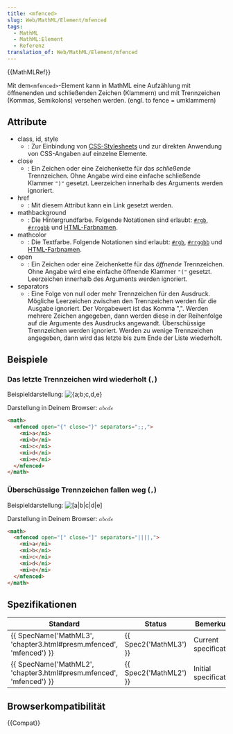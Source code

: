 ```yaml
---
title: <mfenced>
slug: Web/MathML/Element/mfenced
tags:
  - MathML
  - MathML:Element
  - Referenz
translation_of: Web/MathML/Element/mfenced
---
```

{{MathMLRef}}

Mit dem`<mfenced>`-Element kann in MathML eine Aufzählung mit öffnenenden und schließenden Zeichen (Klammern) und mit Trennzeichen (Kommas, Semikolons) versehen werden. (engl. to fence = umklammern)

## Attribute

- class, id, style
  - : Zur Einbindung von [CSS-Stylesheets](/de/docs/Web/CSS) und zur direkten Anwendung von CSS-Angaben auf einzelne Elemente.
- close
  - : Ein Zeichen oder eine Zeichenkette für das _schließende_ Trennzeichen. Ohne Angabe wird eine einfache schließende Klammer `")"` gesetzt. Leerzeichen innerhalb des Arguments werden ignoriert.
- href
  - : Mit diesem Attribut kann ein Link gesetzt werden.
- mathbackground
  - : Die Hintergrundfarbe. Folgende Notationen sind erlaubt: [`#rgb`](https://developer.mozilla.org/de/docs/Web/CSS/Farben#rgb%28%29), [`#rrggbb`](https://developer.mozilla.org/de/docs/Web/CSS/Farben#rgb%28%29) und [HTML-Farbnamen](/de/docs/Web/CSS/Farben#Werte).
- mathcolor
  - : Die Textfarbe. Folgende Notationen sind erlaubt: [`#rgb`](https://developer.mozilla.org/de/docs/Web/CSS/Farben#rgb%28%29), [`#rrggbb`](https://developer.mozilla.org/de/docs/Web/CSS/Farben#rgb%28%29) und [HTML-Farbnamen](/de/docs/Web/CSS/Farben#Werte).
- open
  - : Ein Zeichen oder eine Zeichenkette für das _öffnende_ Trennzeichen. Ohne Angabe wird eine einfache öffnende Klammer `"("` gesetzt. Leerzeichen innerhalb des Arguments werden ignoriert.
- separators
  - : Eine Folge von null oder mehr Trennzeichen für den Ausdruck. Mögliche Leerzeichen zwischen den Trennzeichen werden für die Ausgabe ignoriert. Der Vorgabewert ist das Komma ",". Werden mehrere Zeichen angegeben, dann werden diese in der Reihenfolge auf die Argumente des Ausdrucks angewandt. Überschüssige Trennzeichen werden ignoriert. Werden zu wenige Trennzeichen angegeben, dann wird das letzte bis zum Ende der Liste wiederholt.

## Beispiele

### Das letzte Trennzeichen wird wiederholt (`,`)

Beispieldarstellung: ![{a;b;c,d,e}](/files/3193/mfenced01.png)

Darstellung in Deinem Browser: <math><mfenced close="}" open separators=";;,"><mi>a</mi> <mi>b</mi> <mi>c</mi> <mi>d</mi> <mi>e</mi></mfenced></math>

```html
<math>
  <mfenced open="{" close="}" separators=";;,">
    <mi>a</mi>
    <mi>b</mi>
    <mi>c</mi>
    <mi>d</mi>
    <mi>e</mi>
  </mfenced>
</math>
```

### Überschüssige Trennzeichen fallen weg (`,`)

Beispieldarstellung: ![[a|b|c|d|e]](/files/3195/mfenced02.png)

Darstellung in Deinem Browser: <math><mfenced close="]" open separators="||||,"><mi>a</mi> <mi>b</mi> <mi>c</mi> <mi>d</mi> <mi>e</mi></mfenced></math>

```html
<math>
  <mfenced open="[" close="]" separators="||||,">
    <mi>a</mi>
    <mi>b</mi>
    <mi>c</mi>
    <mi>d</mi>
    <mi>e</mi>
  </mfenced>
</math>
```

## Spezifikationen

| Standard                                                                                 | Status                       | Bemerkung             |
| ---------------------------------------------------------------------------------------- | ---------------------------- | --------------------- |
| {{ SpecName('MathML3', 'chapter3.html#presm.mfenced', 'mfenced') }} | {{ Spec2('MathML3') }} | Current specification |
| {{ SpecName('MathML2', 'chapter3.html#presm.mfenced', 'mfenced') }} | {{ Spec2('MathML2') }} | Initial specification |

## Browserkompatibilität

{{Compat}}
